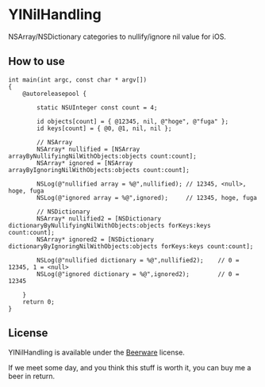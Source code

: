 YINilHandling
=============

NSArray/NSDictionary categories to nullify/ignore nil value for iOS.


How to use
----------

```
int main(int argc, const char * argv[])
{
    @autoreleasepool {
        
        static NSUInteger const count = 4;
        
        id objects[count] = { @12345, nil, @"hoge", @"fuga" };
        id keys[count] = { @0, @1, nil, nil };
        
        // NSArray
        NSArray* nullified = [NSArray arrayByNullifyingNilWithObjects:objects count:count];
        NSArray* ignored = [NSArray arrayByIgnoringNilWithObjects:objects count:count];
        
        NSLog(@"nullified array = %@",nullified); // 12345, <null>, hoge, fuga
        NSLog(@"ignored array = %@",ignored);     // 12345, hoge, fuga
        
        // NSDictionary
        NSArray* nullified2 = [NSDictionary dictionaryByNullifyingNilWithObjects:objects forKeys:keys count:count];
        NSArray* ignored2 = [NSDictionary dictionaryByIgnoringNilWithObjects:objects forKeys:keys count:count];
        
        NSLog(@"nullified dictionary = %@",nullified2);    // 0 = 12345, 1 = <null>
        NSLog(@"ignored dictionary = %@",ignored2);        // 0 = 12345
        
    }
    return 0;
}
```

License
-------
YINilHandling is available under the [Beerware](http://en.wikipedia.org/wiki/Beerware) license.

If we meet some day, and you think this stuff is worth it, you can buy me a beer in return.
